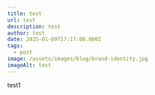 ```yaml
---
title: test
url: test
description: test
author: test
date: 2025-01-09T17:17:00.000Z
tags:
  - post
image: /assets/images/blog/brand-identity.jpg
imageAlt: test
---
```

test1
